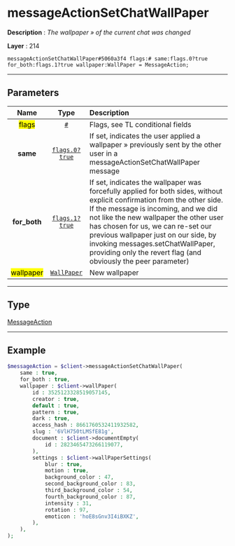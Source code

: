 # messageActionSetChatWallPaper

**Description** : *The wallpaper &raquo; of the current chat was changed*

**Layer** : 214

```tl
messageActionSetChatWallPaper#5060a3f4 flags:# same:flags.0?true for_both:flags.1?true wallpaper:WallPaper = MessageAction;
```

---

## Parameters

| Name | Type | Description |
| :---: | :---: | :--- |
| <mark>flags</mark> | [`#`](type/#) | Flags, see TL conditional fields |
| **same** | [`flags.0?true`](type/true) | If set, indicates the user applied a wallpaper » previously sent by the other user in a messageActionSetChatWallPaper message |
| **for_both** | [`flags.1?true`](type/true) | If set, indicates the wallpaper was forcefully applied for both sides, without explicit confirmation from the other side. If the message is incoming, and we did not like the new wallpaper the other user has chosen for us, we can re-set our previous wallpaper just on our side, by invoking messages.setChatWallPaper, providing only the revert flag (and obviously the peer parameter) |
| <mark>wallpaper</mark> | [`WallPaper`](type/WallPaper) | New wallpaper |

---

## Type

[MessageAction](type/MessageAction)

---

## Example

```php
$messageAction = $client->messageActionSetChatWallPaper(
	same : true,
	for_both : true,
	wallpaper : $client->wallPaper(
		id : 3525123328519057145,
		creator : true,
		default : true,
		pattern : true,
		dark : true,
		access_hash : 8661760532411932582,
		slug : '6VlH750tLMSfE81g',
		document : $client->documentEmpty(
			id : 2823465473266119077,
		),
		settings : $client->wallPaperSettings(
			blur : true,
			motion : true,
			background_color : 47,
			second_background_color : 83,
			third_background_color : 54,
			fourth_background_color : 87,
			intensity : 31,
			rotation : 97,
			emoticon : 'hoE8sGnv3I4iBXKZ',
		),
	),
);
```